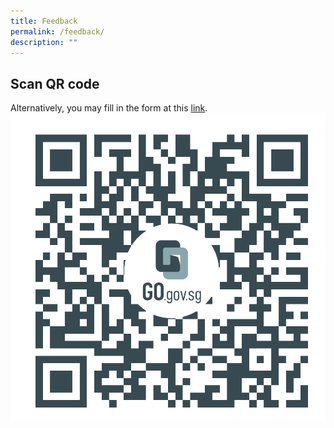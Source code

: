 ```yaml
---
title: Feedback
permalink: /feedback/
description: ""
---
```

## Scan QR code
Alternatively, you may fill in the form at this [link](https://go.gov.sg/pswlf-ogp-feedback).
![](/images/feedback2.png)
